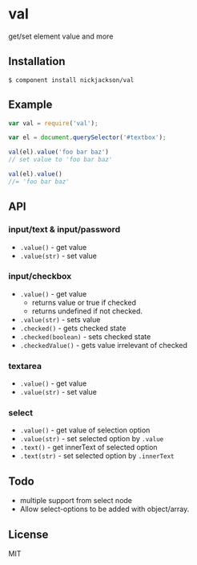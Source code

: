 # val

  get/set element value and more

## Installation

    $ component install nickjackson/val

## Example
```js
var val = require('val');

var el = document.querySelector('#textbox');

val(el).value('foo bar baz')
// set value to 'foo bar baz'

val(el).value()
//= 'foo bar baz'
```

## API
### input/text & input/password
* `.value()` - get value 
* `.value(str)` - set value 

### input/checkbox
* `.value()` - get value
    * returns value or true if checked
    * returns undefined if not checked.
* `.value(str)` - sets value
* `.checked()` - gets checked state
* `.checked(boolean)` - sets checked state
* `.checkedValue()` - gets value irrelevant of checked

### textarea
* `.value()` - get value 
* `.value(str)` - set value 

### select
* `.value()` - get value of selection option
* `.value(str)` - set selected option by `.value`
* `.text()` - get innerText of selected option 
* `.text(str)` - set selected option by `.innerText`

## Todo
* multiple support from select node
* Allow select-options to be added with object/array.

## License

  MIT
